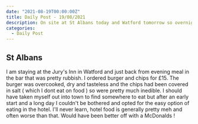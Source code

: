 ```yaml
---
date: "2021-08-19T00:00:00Z"
title: Daily Post - 19/08/2021
description: On site at St Albans today and Watford tomorrow so overnight stay for first time in a while.
categories:
  - Daily Post
---
```

## St Albans

I am staying at the Jury's Inn in Watford and just back from evening meal in the bar that was pretty rubbish. I ordered burger and chips for £15. The burger was overcooked, dry and tasteless and the chips had been covered in salt ( which I dont eat on food ) so were pretty much inedible. I should have taken myself out into town to find somewhere to eat but after an early start and a long day I couldn't be bothered and opted for the easy option of eating in the hotel. I'll never learn, hotel food is generally pretty meh and often worse than that. Would have been better off with a McDonalds !




